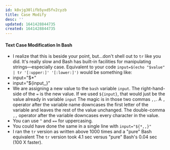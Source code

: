 ```yaml
---
id: k8vjg30lifb5yxd5fv2cyzb
title: Case Modify
desc: ''
updated: 1641428844735
created: 1641428844735
---
```



#### Text Case Modification In Bash

- I realize that this is beside your point, but…don't shell out to `tr` like you did. It's really slow and Bash has built-in facilities for manipulating strings—especially case. Equivalent to your code `input=$(echo "$value" | tr '[:upper:]' '[:lower:]')` would be something like:
- input="$\*"
- input="${input,,}"
- We are assigning a new value to the `bash` variable `input`.  The right-hand-side of the `=` is the new value. If we used `${input}`, that would just be the value already in variable `input` The magic is in those two commas `,,`. A `,` operator after the variable name downcases the first letter of the variable and leaves the rest of the value unchanged. The double-comma `,,` operator after the variable downcases every character in the value.
- You can use `^` and `==` for uppercasing.
- You could have done the same in a single line with `input="${*,,}"`
- I ran the `tr` version as written above 1000 times and a "pure" Bash equivalent The `tr` version took 4.1 sec versus "pure" Bash's 0.04 sec (100 X faster).

